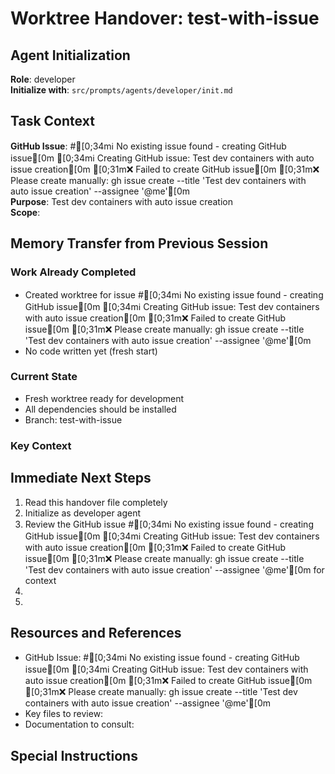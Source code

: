 # Worktree Handover: test-with-issue

## Agent Initialization

**Role**: developer  
**Initialize with**: `src/prompts/agents/developer/init.md`

## Task Context

**GitHub Issue**: #[0;34mℹ️  No existing issue found - creating GitHub issue[0m
[0;34mℹ️  Creating GitHub issue: Test dev containers with auto issue creation[0m
[0;31m❌ Failed to create GitHub issue[0m
[0;31m❌ Please create manually: gh issue create --title 'Test dev containers with auto issue creation' --assignee '@me'[0m  
**Purpose**: Test dev containers with auto issue creation  
**Scope**: <detailed description of what needs to be done>

## Memory Transfer from Previous Session

### Work Already Completed
- Created worktree for issue #[0;34mℹ️  No existing issue found - creating GitHub issue[0m
[0;34mℹ️  Creating GitHub issue: Test dev containers with auto issue creation[0m
[0;31m❌ Failed to create GitHub issue[0m
[0;31m❌ Please create manually: gh issue create --title 'Test dev containers with auto issue creation' --assignee '@me'[0m
- No code written yet (fresh start)

### Current State
- Fresh worktree ready for development
- All dependencies should be installed
- Branch: test-with-issue

### Key Context
<Important information the new agent needs to know>

## Immediate Next Steps

1. Read this handover file completely
2. Initialize as developer agent
3. Review the GitHub issue #[0;34mℹ️  No existing issue found - creating GitHub issue[0m
[0;34mℹ️  Creating GitHub issue: Test dev containers with auto issue creation[0m
[0;31m❌ Failed to create GitHub issue[0m
[0;31m❌ Please create manually: gh issue create --title 'Test dev containers with auto issue creation' --assignee '@me'[0m for context
4. <First specific task based on issue requirements>
5. <Continue with implementation...>

## Resources and References

- GitHub Issue: #[0;34mℹ️  No existing issue found - creating GitHub issue[0m
[0;34mℹ️  Creating GitHub issue: Test dev containers with auto issue creation[0m
[0;31m❌ Failed to create GitHub issue[0m
[0;31m❌ Please create manually: gh issue create --title 'Test dev containers with auto issue creation' --assignee '@me'[0m
- Key files to review: <paths>
- Documentation to consult: <paths>

## Special Instructions

<Any unique requirements or warnings>
